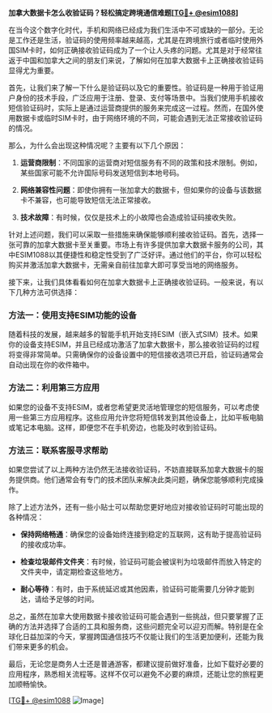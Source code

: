 **加拿大数据卡怎么收验证码？轻松搞定跨境通信难题[[TG💪+ @esim1088](https://t.me/s/esim1088)]**

在当今这个数字化时代，手机和网络已经成为我们生活中不可或缺的一部分。无论是工作还是生活，验证码的使用频率越来越高，尤其是在跨境旅行或者临时使用外国SIM卡时，如何正确接收验证码成为了一个让人头疼的问题。尤其是对于经常往返于中国和加拿大之间的朋友们来说，了解如何在加拿大数据卡上正确接收验证码显得尤为重要。

首先，让我们来了解一下什么是验证码以及它的重要性。验证码是一种用于验证用户身份的技术手段，广泛应用于注册、登录、支付等场景中。当我们使用手机接收短信验证码时，实际上是通过运营商提供的服务来完成这一过程。然而，在国外使用数据卡或临时SIM卡时，由于网络环境的不同，可能会遇到无法正常接收验证码的情况。

那么，为什么会出现这种情况呢？主要有以下几个原因：

1. **运营商限制**：不同国家的运营商对短信服务有不同的政策和技术限制。例如，某些国家可能不允许国际号码发送短信到本地号码。
   
2. **网络兼容性问题**：即使你拥有一张加拿大的数据卡，但如果你的设备与该数据卡不兼容，也可能导致短信无法正常接收。

3. **技术故障**：有时候，仅仅是技术上的小故障也会造成验证码接收失败。

针对上述问题，我们可以采取一些措施来确保能够顺利接收验证码。首先，选择一张可靠的加拿大数据卡至关重要。市场上有许多提供加拿大数据卡服务的公司，其中ESIM1088以其便捷性和稳定性受到了广泛好评。通过他们的平台，你可以轻松购买并激活加拿大数据卡，无需亲自前往加拿大即可享受当地的网络服务。

接下来，让我们具体看看如何在加拿大数据卡上正确接收验证码。一般来说，有以下几种方法可供选择：

### 方法一：使用支持ESIM功能的设备

随着科技的发展，越来越多的智能手机开始支持ESIM（嵌入式SIM）技术。如果你的设备支持ESIM，并且已经成功激活了加拿大数据卡，那么接收验证码的过程将变得非常简单。只需确保你的设备设置中的短信接收选项已开启，验证码通常会自动出现在你的收件箱中。

### 方法二：利用第三方应用

如果您的设备不支持ESIM，或者您希望更灵活地管理您的短信服务，可以考虑使用一些第三方应用程序。这些应用允许您将短信转发到其他设备上，比如平板电脑或笔记本电脑。这样，即便您不在手机旁边，也能及时收到验证码。

### 方法三：联系客服寻求帮助

如果您尝试了以上两种方法仍然无法接收验证码，不妨直接联系加拿大数据卡的服务提供商。他们通常会有专门的技术团队来解决此类问题，确保您能够顺利完成操作。

除了上述方法外，还有一些小贴士可以帮助您更好地应对接收验证码时可能出现的各种情况：

- **保持网络畅通**：确保您的设备始终连接到稳定的互联网，这有助于提高验证码的接收成功率。
  
- **检查垃圾邮件文件夹**：有时候，验证码可能会被误判为垃圾邮件而放入特定的文件夹中，请定期检查这些地方。

- **耐心等待**：有时，由于系统延迟或其他因素，验证码可能需要几分钟才能到达，请给予足够的时间。

总之，虽然在加拿大使用数据卡接收验证码可能会遇到一些挑战，但只要掌握了正确的方法并选择了合适的工具和服务商，这些问题完全可以迎刃而解。特别是在全球化日益加深的今天，掌握跨国通信技巧不仅能让我们的生活更加便利，还能为我们带来更多的机会。

最后，无论您是商务人士还是普通游客，都建议提前做好准备，比如下载好必要的应用程序，熟悉相关流程等。这样不仅可以避免不必要的麻烦，还能让您的旅程更加顺畅愉快。

[[TG💪+ @esim1088](https://t.me/s/esim1088) ![Image](https://i.postimg.cc/4NQfJmqS/Snipaste-2025-05-13-00-14-12.png)]